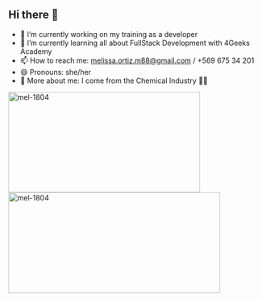  ## Hi there 👋

- 🔭 I’m currently working on my training as a developer
- 🌱 I’m currently learning all about FullStack Development with 4Geeks Academy
- 📫 How to reach me: melissa.ortiz.m88@gmail.com / +569 675 34 201
- 😄 Pronouns: she/her
- 🤗 More about me: I come from the Chemical Industry 👩‍🔬

<img align="left" src="https://github-readme-stats.vercel.app/api/top-langs?username=mel-1804&show_icons=true&locale=en&layout=compact" width="380" height="200" alt="mel-1804"/> </p> <p><img align="left" src="https://github-readme-stats.vercel.app/api?username=mel-1804&show_icons=true&locale=en" width="420" height="200" alt="mel-1804"/>
